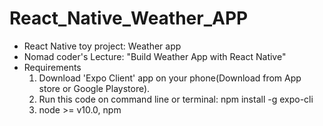 # React_Native_Weather_APP

- React Native toy project: Weather app
- Nomad coder's Lecture: "Build Weather App with React Native"
- Requirements
  1. Download 'Expo Client' app on your phone(Download from App store or Google Playstore).
  2. Run this code on command line or terminal: npm install -g expo-cli
  3. node >= v10.0, npm
  

